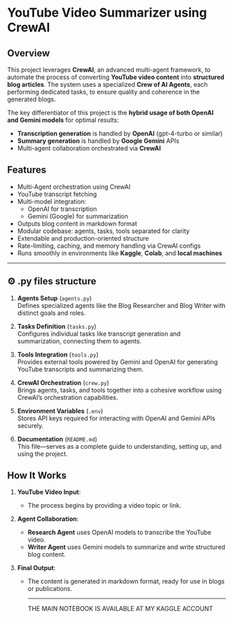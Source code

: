 # YouTube Video Summarizer using CrewAI

## Overview

This project leverages **CrewAI**, an advanced multi-agent framework, to automate the process of converting **YouTube video content** into **structured blog articles**. The system uses a specialized **Crew of AI Agents**, each performing dedicated tasks, to ensure quality and coherence in the generated blogs.

The key differentiator of this project is the **hybrid usage of both OpenAI and Gemini models** for optimal results:
- **Transcription generation** is handled by **OpenAI** (gpt-4-turbo or similar)
- **Summary generation** is handled by **Google Gemini** APIs
- Multi-agent collaboration orchestrated via **CrewAI**

## Features

- Multi-Agent orchestration using CrewAI
- YouTube transcript fetching
- Multi-model integration:
  - OpenAI for transcription
  - Gemini (Google) for summarization
- Outputs blog content in markdown format
- Modular codebase: agents, tasks, tools separated for clarity
- Extendable and production-oriented structure
- Rate-limiting, caching, and memory handling via CrewAI configs
- Runs smoothly in environments like **Kaggle**, **Colab**, and **local machines**


---

## ⚙️ .py files structure

1. **Agents Setup** (`agents.py`)  
   Defines specialized agents like the Blog Researcher and Blog Writer with distinct goals and roles.

2. **Tasks Definition** (`tasks.py`)  
   Configures individual tasks like transcript generation and summarization, connecting them to agents.

3. **Tools Integration** (`tools.py`)  
   Provides external tools powered by Gemini and OpenAI for generating YouTube transcripts and summarizing them.

4. **CrewAI Orchestration** (`crew.py`)  
   Brings agents, tasks, and tools together into a cohesive workflow using CrewAI’s orchestration capabilities.

5. **Environment Variables** (`.env`)  
   Stores API keys required for interacting with OpenAI and Gemini APIs securely.

6. **Documentation** (`README.md`)  
   This file—serves as a complete guide to understanding, setting up, and using the project.



## How It Works

1. **YouTube Video Input**:
   - The process begins by providing a video topic or link.

2. **Agent Collaboration**:
   - **Research Agent** uses OpenAI models to transcribe the YouTube video.
   - **Writer Agent** uses Gemini models to summarize and write structured blog content.

3. **Final Output**:
   - The content is generated in markdown format, ready for use in blogs or publications.

     ---
     THE MAIN NOTEBOOK IS AVAILABLE AT MY KAGGLE ACCOUNT



